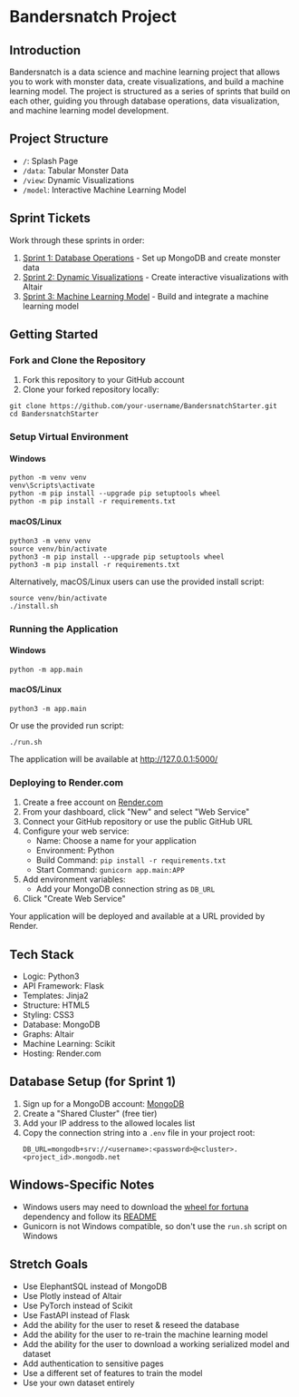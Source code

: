 # Bandersnatch Project

## Introduction
Bandersnatch is a data science and machine learning project that allows you to work with monster data, create visualizations, and build a machine learning model. The project is structured as a series of sprints that build on each other, guiding you through database operations, data visualization, and machine learning model development.

## Project Structure
- `/`: Splash Page
- `/data`: Tabular Monster Data
- `/view`: Dynamic Visualizations
- `/model`: Interactive Machine Learning Model

## Sprint Tickets
Work through these sprints in order:
1. [Sprint 1: Database Operations](tickets/firstTicket.md) - Set up MongoDB and create monster data
2. [Sprint 2: Dynamic Visualizations](tickets/secondTicket.md) - Create interactive visualizations with Altair
3. [Sprint 3: Machine Learning Model](tickets/thirdTicket.md) - Build and integrate a machine learning model

## Getting Started

### Fork and Clone the Repository
1. Fork this repository to your GitHub account
2. Clone your forked repository locally:
```
git clone https://github.com/your-username/BandersnatchStarter.git
cd BandersnatchStarter
```

### Setup Virtual Environment
#### Windows
```
python -m venv venv
venv\Scripts\activate
python -m pip install --upgrade pip setuptools wheel
python -m pip install -r requirements.txt
```

#### macOS/Linux
```
python3 -m venv venv
source venv/bin/activate
python3 -m pip install --upgrade pip setuptools wheel
python3 -m pip install -r requirements.txt
```

Alternatively, macOS/Linux users can use the provided install script:
```
source venv/bin/activate
./install.sh
```

### Running the Application

#### Windows
```
python -m app.main
```

#### macOS/Linux
```
python3 -m app.main
```

Or use the provided run script:
```
./run.sh
```

The application will be available at http://127.0.0.1:5000/

### Deploying to Render.com

1. Create a free account on [Render.com](https://render.com)
2. From your dashboard, click "New" and select "Web Service"
3. Connect your GitHub repository or use the public GitHub URL
4. Configure your web service:
   - Name: Choose a name for your application
   - Environment: Python
   - Build Command: `pip install -r requirements.txt`
   - Start Command: `gunicorn app.main:APP`
5. Add environment variables:
   - Add your MongoDB connection string as `DB_URL`
6. Click "Create Web Service"

Your application will be deployed and available at a URL provided by Render.

## Tech Stack
- Logic: Python3
- API Framework: Flask
- Templates: Jinja2
- Structure: HTML5
- Styling: CSS3
- Database: MongoDB
- Graphs: Altair
- Machine Learning: Scikit
- Hosting: Render.com

## Database Setup (for Sprint 1)
1. Sign up for a MongoDB account: [MongoDB](https://account.mongodb.com)
2. Create a "Shared Cluster" (free tier)
3. Add your IP address to the allowed locales list
4. Copy the connection string into a `.env` file in your project root:
   ```
   DB_URL=mongodb+srv://<username>:<password>@<cluster>.<project_id>.mongodb.net
   ```

## Windows-Specific Notes
- Windows users may need to download the [wheel for fortuna](https://github.com/decagondev/fortuna-bin-win64) dependency and follow its [README](https://github.com/decagondev/fortuna-bin-win64/blob/main/README.md)
- Gunicorn is not Windows compatible, so don't use the `run.sh` script on Windows

## Stretch Goals
- Use ElephantSQL instead of MongoDB
- Use Plotly instead of Altair
- Use PyTorch instead of Scikit
- Use FastAPI instead of Flask
- Add the ability for the user to reset & reseed the database
- Add the ability for the user to re-train the machine learning model
- Add the ability for the user to download a working serialized model and dataset
- Add authentication to sensitive pages
- Use a different set of features to train the model
- Use your own dataset entirely
